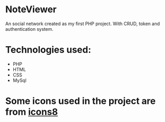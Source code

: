 # NoteViewer
An social network created as my first PHP project. With CRUD, token and authentication system.

# Technologies used:
- PHP
- HTML
- CSS
- MySql

# Some icons used in the project are from <a href="https://icons8.com/license">icons8</a>
